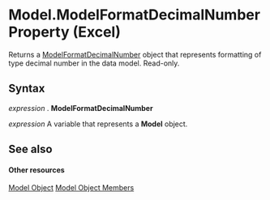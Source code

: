 
# Model.ModelFormatDecimalNumber Property (Excel)

Returns a [ModelFormatDecimalNumber](1080e484-4ec0-abdc-6322-5d83201c59fb.md) object that represents formatting of type decimal number in the data model. Read-only.


## Syntax

 _expression_ . **ModelFormatDecimalNumber**

 _expression_ A variable that represents a **Model** object.


## See also


#### Other resources


[Model Object](7946bddc-7c4a-3519-52c8-526af2b55ef3.md)
[Model Object Members](2fb97d8c-f889-469a-95c7-97a2bcc24635.md)
